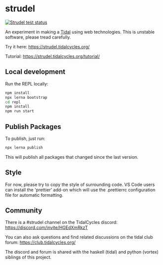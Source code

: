 # strudel

[![Strudel test status](https://github.com/tidalcycles/strudel/actions/workflows/test.yml/badge.svg)](https://github.com/tidalcycles/strudel/actions)

An experiment in making a [Tidal](https://github.com/tidalcycles/tidal/) using web technologies. This is unstable software, please tread carefully.

Try it here: https://strudel.tidalcycles.org/

Tutorial: https://strudel.tidalcycles.org/tutorial/

## Local development

Run the REPL locally:

```bash
npm install
npx lerna bootstrap
cd repl
npm install
npm run start
```

## Publish Packages

To publish, just run:

```sh
npx lerna publish
```

This will publish all packages that changed since the last version.

## Style

For now, please try to copy the style of surrounding code. VS Code users can install the 'prettier' add-on which will use the .prettierrc configuration file for automatic formatting.

## Community

There is a #strudel channel on the TidalCycles discord: https://discord.com/invite/HGEdXmRkzT

You can also ask questions and find related discussions on the tidal club forum: https://club.tidalcycles.org/

The discord and forum is shared with the haskell (tidal) and python (vortex) siblings of this project.